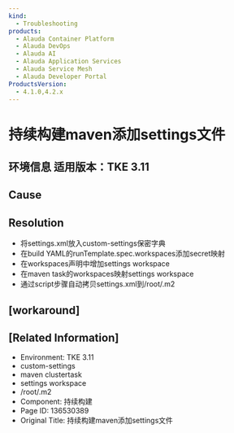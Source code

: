 ```yaml
---
kind:
  - Troubleshooting
products:
  - Alauda Container Platform
  - Alauda DevOps
  - Alauda AI
  - Alauda Application Services
  - Alauda Service Mesh
  - Alauda Developer Portal
ProductsVersion:
  - 4.1.0,4.2.x
---
```

<!-- A type of document that involves encountering a fault, diagnosing it, performing root cause analysis, and providing solutions. -->

# 持续构建maven添加settings文件

## 环境信息 适用版本：TKE 3.11

## Cause

## Resolution
- 将settings.xml放入custom-settings保密字典
- 在build YAML的runTemplate.spec.workspaces添加secret映射
- 在workspaces声明中增加settings workspace
- 在maven task的workspaces映射settings workspace
- 通过script步骤自动拷贝settings.xml到/root/.m2

## [workaround]

## [Related Information]
- Environment: TKE 3.11
- custom-settings
- maven clustertask
- settings workspace
- /root/.m2
- Component: 持续构建
- Page ID: 136530389
- Original Title: 持续构建maven添加settings文件
